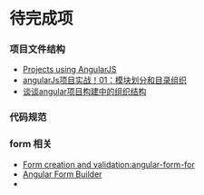 待完成项
==========

### 项目文件结构
* [Projects using AngularJS](https://github.com/angular/angular.js/wiki/Projects-using-AngularJS)
* [angularJs项目实战！01：模块划分和目录组织](http://www.angularjs.cn/A08q)
* [谈谈angular项目构建中的组织结构](http://my.oschina.net/blogshi/blog/322883?fromerr=GydtJcSz)

### 代码规范

### form 相关
* [Form creation and validation:angular-form-for](https://github.com/bvaughn/angular-form-for/)
* [Angular Form Builder](https://github.com/kelp404/angular-form-builder)
* 